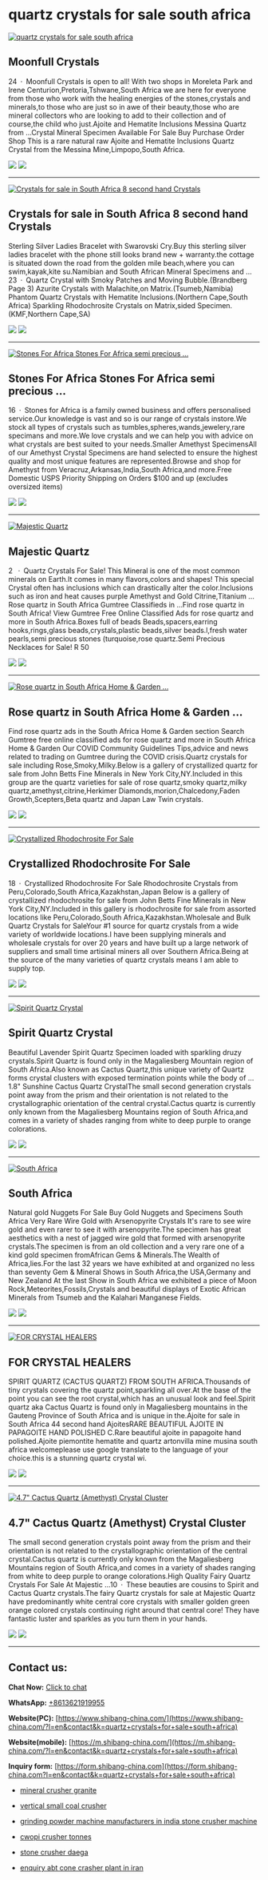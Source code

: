 # quartz crystals for sale south africa

<a href="https://swt.shibang-china.com/?l=en&img&k=quartz+crystals+for+sale+south+africa" target="_blank">![quartz crystals for sale south africa](http://static.shibang-china.com/all-800x300/365.jpg)</a>

## Moonfull Crystals
24&ensp;&#0183;&ensp;Moonfull Crystals is open to all! With two shops in Moreleta Park and Irene Centurion,Pretoria,Tshwane,South Africa we are here for everyone from those who work with the healing energies of the stones,crystals and minerals,to those who are just so in awe of their beauty,those who are mineral collectors who are looking to add to their collection and of course,the child who just.Ajoite and Hematite Inclusions Messina Quartz from …Crystal Mineral Specimen Available For Sale Buy Purchase Order Shop This is a rare natural raw Ajoite and Hematite Inclusions Quartz Crystal from the Messina Mine,Limpopo,South Africa.


<a href="https://whatsapp.shibangsoft.com/WhatsApp.php" target="_blank" title="WhatsApp">![](http://static.shibang-china.com/icon/whatsapp.png)</a> <a href="https://swt.shibang-china.com/?l=en&icon&k=quartz+crystals+for+sale+south+africa" target="_blank">![](http://static.shibang-china.com/icon/chat-en.png)</a>

---

<a href="https://swt.shibang-china.com/?l=en&img&k=quartz+crystals+for+sale+south+africa" target="_blank">![Crystals for sale in South Africa 8 second hand Crystals](http://static.shibang-china.com/all-800x300/1018.jpg)</a>

## Crystals for sale in South Africa 8 second hand Crystals
Sterling Silver Ladies Bracelet with Swarovski Cry.Buy this sterling silver ladies bracelet with the phone still looks brand new + warranty.the cottage is situated down the road from the golden mile beach,where you can swim,kayak,kite su.Namibian and South African Mineral Specimens and …23&ensp;&#0183;&ensp;Quartz Crystal with Smoky Patches and Moving Bubble.(Brandberg Page 3) Azurite Crystals with Malachite,on Matrix.(Tsumeb,Namibia) Phantom Quartz Crystals with Hematite Inclusions.(Northern Cape,South Africa) Sparkling Rhodochrosite Crystals on Matrix,sided Specimen.(KMF,Northern Cape,SA)


<a href="https://whatsapp.shibangsoft.com/WhatsApp.php" target="_blank" title="WhatsApp">![](http://static.shibang-china.com/icon/whatsapp.png)</a> <a href="https://swt.shibang-china.com/?l=en&icon&k=quartz+crystals+for+sale+south+africa" target="_blank">![](http://static.shibang-china.com/icon/chat-en.png)</a>

---

<a href="https://swt.shibang-china.com/?l=en&img&k=quartz+crystals+for+sale+south+africa" target="_blank">![Stones For Africa Stones For Africa semi precious …](http://static.shibang-china.com/all-800x300/1424.jpg)</a>

## Stones For Africa Stones For Africa semi precious …
16&ensp;&#0183;&ensp;Stones for Africa is a family owned business and offers personalised service.Our knowledge is vast and so is our range of crystals instore.We stock all types of crystals such as tumbles,spheres,wands,jewelery,rare specimans and more.We love crystals and we can help you with advice on what crystals are best suited to your needs.Smaller Amethyst SpecimensAll of our Amethyst Crystal Specimens are hand selected to ensure the highest quality and most unique features are represented.Browse and shop for Amethyst from Veracruz,Arkansas,India,South Africa,and more.Free Domestic USPS Priority Shipping on Orders $100 and up (excludes oversized items)


<a href="https://whatsapp.shibangsoft.com/WhatsApp.php" target="_blank" title="WhatsApp">![](http://static.shibang-china.com/icon/whatsapp.png)</a> <a href="https://swt.shibang-china.com/?l=en&icon&k=quartz+crystals+for+sale+south+africa" target="_blank">![](http://static.shibang-china.com/icon/chat-en.png)</a>

---

<a href="https://swt.shibang-china.com/?l=en&img&k=quartz+crystals+for+sale+south+africa" target="_blank">![Majestic Quartz](http://static.shibang-china.com/all-800x300/776.jpg)</a>

## Majestic Quartz
2 &ensp;&#0183;&ensp;Quartz Crystals For Sale! This Mineral is one of the most common minerals on Earth.It comes in many flavors,colors and shapes! This special Crystal often has inclusions which can drastically alter the color.Inclusions such as iron and heat causes purple Amethyst and Gold Citrine,Titanium …Rose quartz in South Africa Gumtree Classifieds in …Find rose quartz in South Africa! View Gumtree Free Online Classified Ads for rose quartz and more in South Africa.Boxes full of beads Beads,spacers,earring hooks,rings,glass beads,crystals,plastic beads,silver beads.l,fresh water pearls,semi precious stones (turquoise,rose quartz.Semi Precious Necklaces for Sale! R 50


<a href="https://whatsapp.shibangsoft.com/WhatsApp.php" target="_blank" title="WhatsApp">![](http://static.shibang-china.com/icon/whatsapp.png)</a> <a href="https://swt.shibang-china.com/?l=en&icon&k=quartz+crystals+for+sale+south+africa" target="_blank">![](http://static.shibang-china.com/icon/chat-en.png)</a>

---

<a href="https://swt.shibang-china.com/?l=en&img&k=quartz+crystals+for+sale+south+africa" target="_blank">![Rose quartz in South Africa Home &amp; Garden …](http://static.shibang-china.com/all-800x300/1311.jpg)</a>

## Rose quartz in South Africa Home &amp; Garden …
Find rose quartz ads in the South Africa Home &amp; Garden section Search Gumtree free online classified ads for rose quartz and more in South Africa Home &amp; Garden Our COVID Community Guidelines Tips,advice and news related to trading on Gumtree during the COVID crisis.Quartz crystals for sale including Rose,Smoky,Milky.Below is a gallery of crystallized quartz for sale from John Betts Fine Minerals in New York City,NY.Included in this group are the quartz varieties for sale of rose quartz,smoky quartz,milky quartz,amethyst,citrine,Herkimer Diamonds,morion,Chalcedony,Faden Growth,Scepters,Beta quartz and Japan Law Twin crystals.


<a href="https://whatsapp.shibangsoft.com/WhatsApp.php" target="_blank" title="WhatsApp">![](http://static.shibang-china.com/icon/whatsapp.png)</a> <a href="https://swt.shibang-china.com/?l=en&icon&k=quartz+crystals+for+sale+south+africa" target="_blank">![](http://static.shibang-china.com/icon/chat-en.png)</a>

---

<a href="https://swt.shibang-china.com/?l=en&img&k=quartz+crystals+for+sale+south+africa" target="_blank">![Crystallized Rhodochrosite For Sale](http://static.shibang-china.com/all-800x300/46.jpg)</a>

## Crystallized Rhodochrosite For Sale
18&ensp;&#0183;&ensp;Crystallized Rhodochrosite For Sale Rhodochrosite Crystals from Peru,Colorado,South Africa,Kazakhstan,Japan Below is a gallery of crystallized rhodochrosite for sale from John Betts Fine Minerals in New York City,NY.Included in this gallery is rhodochrosite for sale from assorted locations like Peru,Colorado,South Africa,Kazakhstan.Wholesale and Bulk Quartz Crystals for SaleYour #1 source for quartz crystals from a wide variety of worldwide locations.I have been supplying minerals and wholesale crystals for over 20 years and have built up a large network of suppliers and small time artisinal miners all over Southern Africa.Being at the source of the many varieties of quartz crystals means I am able to supply top.


<a href="https://whatsapp.shibangsoft.com/WhatsApp.php" target="_blank" title="WhatsApp">![](http://static.shibang-china.com/icon/whatsapp.png)</a> <a href="https://swt.shibang-china.com/?l=en&icon&k=quartz+crystals+for+sale+south+africa" target="_blank">![](http://static.shibang-china.com/icon/chat-en.png)</a>

---

<a href="https://swt.shibang-china.com/?l=en&img&k=quartz+crystals+for+sale+south+africa" target="_blank">![Spirit Quartz Crystal](http://static.shibang-china.com/all-800x300/739.jpg)</a>

## Spirit Quartz Crystal
Beautiful Lavender Spirit Quartz Specimen loaded with sparkling druzy crystals.Spirit Quartz is found only in the Magaliesberg Mountain region of South Africa.Also known as Cactus Quartz,this unique variety of Quartz forms crystal clusters with exposed termination points while the body of …1.8&quot; Sunshine Cactus Quartz CrystalThe small second generation crystals point away from the prism and their orientation is not related to the crystallographic orientation of the central crystal.Cactus quartz is currently only known from the Magaliesberg Mountains region of South Africa,and comes in a variety of shades ranging from white to deep purple to orange colorations.


<a href="https://whatsapp.shibangsoft.com/WhatsApp.php" target="_blank" title="WhatsApp">![](http://static.shibang-china.com/icon/whatsapp.png)</a> <a href="https://swt.shibang-china.com/?l=en&icon&k=quartz+crystals+for+sale+south+africa" target="_blank">![](http://static.shibang-china.com/icon/chat-en.png)</a>

---

<a href="https://swt.shibang-china.com/?l=en&img&k=quartz+crystals+for+sale+south+africa" target="_blank">![South Africa](http://static.shibang-china.com/all-800x300/65.jpg)</a>

## South Africa
Natural gold Nuggets For Sale Buy Gold Nuggets and Specimens South Africa Very Rare Wire Gold with Arsenopyrite Crystals It's rare to see wire gold and even rarer to see it with arsenopyrite.The specimen has great aesthetics with a nest of jagged wire gold that formed with arsenopyrite crystals.The specimen is from an old collection and a very rare one of a kind gold specimen fromAfrican Gems &amp; Minerals.The Wealth of Africa,lies.For the last 32 years we have exhibited at and organized no less than seventy Gem &amp; Mineral Shows in South Africa,the USA,Germany and New Zealand At the last Show in South Africa we exhibited a piece of Moon Rock,Meteorites,Fossils,Crystals and beautiful displays of Exotic African Minerals from Tsumeb and the Kalahari Manganese Fields.


<a href="https://whatsapp.shibangsoft.com/WhatsApp.php" target="_blank" title="WhatsApp">![](http://static.shibang-china.com/icon/whatsapp.png)</a> <a href="https://swt.shibang-china.com/?l=en&icon&k=quartz+crystals+for+sale+south+africa" target="_blank">![](http://static.shibang-china.com/icon/chat-en.png)</a>

---

<a href="https://swt.shibang-china.com/?l=en&img&k=quartz+crystals+for+sale+south+africa" target="_blank">![FOR CRYSTAL HEALERS](http://static.shibang-china.com/all-800x300/714.jpg)</a>

## FOR CRYSTAL HEALERS
SPIRIT QUARTZ (CACTUS QUARTZ) FROM SOUTH AFRICA.Thousands of tiny crystals covering the quartz point,sparkling all over.At the base of the point you can see the root crystal,which has an unusual look and feel.Spirit quartz aka Cactus Quartz is found only in Magaliesberg mountains in the Gauteng Province of South Africa and is unique in the.Ajoite for sale in South Africa 44 second hand AjoitesRARE BEAUTIFUL AJOITE IN PAPAGOITE HAND POLISHED C.Rare beautiful ajoite in papagoite hand polished.Ajoite piemontite hematite and quartz artonvilla mine musina south africa welcomeplease use google translate to the language of your choice.this is a stunning quartz crystal wi.


<a href="https://whatsapp.shibangsoft.com/WhatsApp.php" target="_blank" title="WhatsApp">![](http://static.shibang-china.com/icon/whatsapp.png)</a> <a href="https://swt.shibang-china.com/?l=en&icon&k=quartz+crystals+for+sale+south+africa" target="_blank">![](http://static.shibang-china.com/icon/chat-en.png)</a>

---

<a href="https://swt.shibang-china.com/?l=en&img&k=quartz+crystals+for+sale+south+africa" target="_blank">![4.7&quot; Cactus Quartz (Amethyst) Crystal Cluster](http://static.shibang-china.com/all-800x300/1365.jpg)</a>

## 4.7&quot; Cactus Quartz (Amethyst) Crystal Cluster
The small second generation crystals point away from the prism and their orientation is not related to the crystallographic orientation of the central crystal.Cactus quartz is currently only known from the Magaliesberg Mountains region of South Africa,and comes in a variety of shades ranging from white to deep purple to orange colorations.High Quality Fairy Quartz Crystals For Sale At Majestic …10&ensp;&#0183;&ensp;These beauties are cousins to Spirit and Cactus Quartz crystals.The fairy Quartz crystals for sale at Majestic Quartz have predominantly white central core crystals with smaller golden green orange colored crystals continuing right around that central core! They have fantastic luster and sparkles as you turn them in your hands.


<a href="https://whatsapp.shibangsoft.com/WhatsApp.php" target="_blank" title="WhatsApp">![](http://static.shibang-china.com/icon/whatsapp.png)</a> <a href="https://swt.shibang-china.com/?l=en&icon&k=quartz+crystals+for+sale+south+africa" target="_blank">![](http://static.shibang-china.com/icon/chat-en.png)</a>

---
## Contact us:

**Chat Now:** [Click to chat](https://swt.shibang-china.com?l=en&contact&k=quartz+crystals+for+sale+south+africa)

**WhatsApp:**  [+8613621919955](https://whatsapp.shibangsoft.com/WhatsApp.php)

**Website(PC):** [https://www.shibang-china.com/](https://www.shibang-china.com/?l=en&contact&k=quartz+crystals+for+sale+south+africa)

**Website(mobile):** [https://m.shibang-china.com/](https://m.shibang-china.com/?l=en&contact&k=quartz+crystals+for+sale+south+africa)

**Inquiry form:** [https://form.shibang-china.com](https://form.shibang-china.com?l=en&contact&k=quartz+crystals+for+sale+south+africa)

* [mineral crusher granite](../159/mineral%20crusher%20granite.md)

* [vertical small coal crusher](../160/vertical%20small%20coal%20crusher.md)

* [grinding powder machine manufacturers in india stone crusher machine](../156/grinding%20powder%20machine%20manufacturers%20in%20india%20stone%20crusher%20machine.md)

* [cwopi crusher tonnes](../160/cwopi%20crusher%20tonnes.md)

* [stone crusher daega](../160/stone%20crusher%20daega.md)

* [enquiry abt cone crasher plant in iran](../157/enquiry%20abt%20cone%20crasher%20plant%20in%20iran.md)